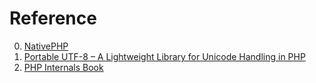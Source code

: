 # Reference

0. [NativePHP](https://nativephp.com/)
0. [Portable UTF-8 – A Lightweight Library for Unicode Handling in PHP](https://pageconfig.com/post/portable-utf8)
0. [PHP Internals Book](https://www.phpinternalsbook.com/)

